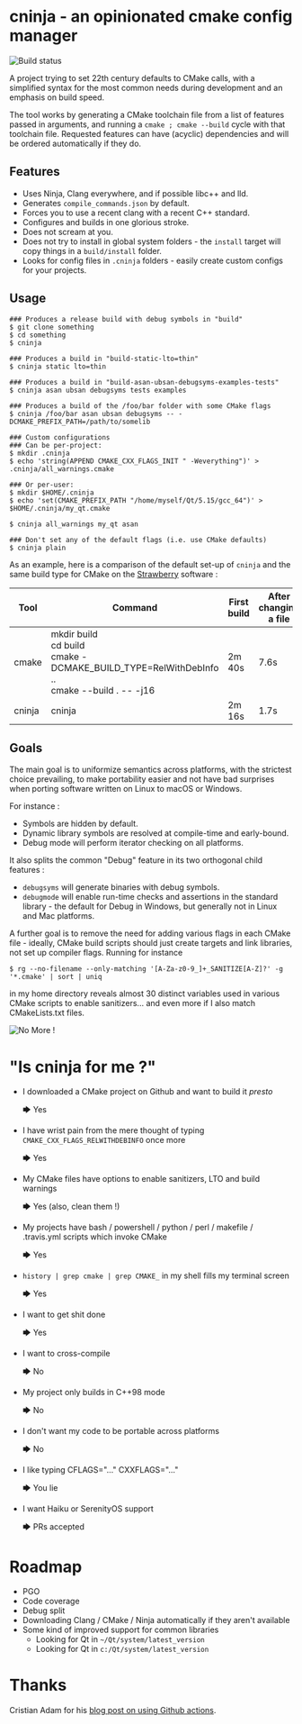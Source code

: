 # cninja - an opinionated cmake config manager
![Build status](https://github.com/jcelerier/cninja/workflows/Build/badge.svg)

A project trying to set 22th century defaults to CMake calls, with a simplified syntax for the most common needs during development and an emphasis on build speed.

The tool works by generating a CMake toolchain file from a list of features passed in arguments, and running a `cmake ; cmake --build` cycle with that toolchain file. Requested features can have (acyclic) dependencies and will be ordered automatically if they do.

## Features

- Uses Ninja, Clang everywhere, and if possible libc++ and lld.
- Generates `compile_commands.json` by default.
- Forces you to use a recent clang with a recent C++ standard.
- Configures and builds in one glorious stroke.
- Does not scream at you.
- Does not try to install in global system folders - the `install` target will copy things in a `build/install` folder.
- Looks for config files in `.cninja` folders - easily create custom configs for your projects. 

## Usage

    ### Produces a release build with debug symbols in "build"
    $ git clone something
    $ cd something
    $ cninja

    ### Produces a build in "build-static-lto=thin"
    $ cninja static lto=thin

    ### Produces a build in "build-asan-ubsan-debugsyms-examples-tests"
    $ cninja asan ubsan debugsyms tests examples
    
    ### Produces a build of the /foo/bar folder with some CMake flags
    $ cninja /foo/bar asan ubsan debugsyms -- -DCMAKE_PREFIX_PATH=/path/to/somelib
    
    ### Custom configurations 
    ### Can be per-project: 
    $ mkdir .cninja
    $ echo 'string(APPEND CMAKE_CXX_FLAGS_INIT " -Weverything")' > .cninja/all_warnings.cmake
    
    ### Or per-user:
    $ mkdir $HOME/.cninja
    $ echo 'set(CMAKE_PREFIX_PATH "/home/myself/Qt/5.15/gcc_64")' > $HOME/.cninja/my_qt.cmake
    
    $ cninja all_warnings my_qt asan
    
    ### Don't set any of the default flags (i.e. use CMake defaults)
    $ cninja plain
    

As an example, here is a comparison of the default set-up of `cninja` and the same build type for CMake on the [Strawberry](https://github.com/strawberrymusicplayer/strawberry) software : 

| Tool   | Command                                                                 | First build | After changing a file |
|--------|-------------------------------------------------------------------------|-------------|-----------------------|
| cmake  | mkdir build<br> cd build<br> cmake -DCMAKE_BUILD_TYPE=RelWithDebInfo ..<br>cmake --build . -- -j16   | 2m 40s      | 7.6s                  |
| cninja | cninja                                                                  |  2m 16s     | 1.7s                  |


## Goals

The main goal is to uniformize semantics across platforms, with the strictest choice prevailing, to make portability easier and not have bad surprises when porting software written on Linux to macOS or Windows.

For instance :
 * Symbols are hidden by default.
 * Dynamic library symbols are resolved at compile-time and early-bound.
 * Debug mode will perform iterator checking on all platforms.

It also splits the common "Debug" feature in its two orthogonal child features :
 * `debugsyms` will generate binaries with debug symbols.
 * `debugmode` will enable run-time checks and assertions in the standard library - the default for Debug in Windows, but generally not in Linux and Mac platforms.

A further goal is to remove the need for adding various flags in each CMake file - ideally, CMake build scripts should just create targets and link libraries, not set up compiler flags. 
Running for instance 

    $ rg --no-filename --only-matching '[A-Za-z0-9_]+_SANITIZE[A-Z]?' -g '*.cmake' | sort | uniq

in my home directory reveals almost 30 distinct variables used in various CMake scripts to enable sanitizers... and even more if I also match CMakeLists.txt files. 

![No More !](https://66.media.tumblr.com/1e058c57c5907d24aa2a8508fe533fdc/tumblr_mx3vrl8ge41qjoke8o2_250.gif)

# "Is cninja for me ?"

- I downloaded a CMake project on Github and want to build it *presto*

  🡆 Yes

- I have wrist pain from the mere thought of typing `CMAKE_CXX_FLAGS_RELWITHDEBINFO` once more

  🡆 Yes

- My CMake files have options to enable sanitizers, LTO and build warnings

  🡆 Yes (also, clean them !)

- My projects have bash / powershell / python / perl / makefile / .travis.yml scripts which invoke CMake

  🡆 Yes
  
- `history | grep cmake | grep CMAKE_` in my shell fills my terminal screen

  🡆 Yes

- I want to get shit done

  🡆 Yes

- I want to cross-compile

  🡆 No

- My project only builds in C++98 mode

  🡆 No

- I don't want my code to be portable across platforms

  🡆 No

- I like typing CFLAGS="..." CXXFLAGS="..."

  🡆 You lie

- I want Haiku or SerenityOS support

  🡆 PRs accepted

# Roadmap

- PGO
- Code coverage
- Debug split
- Downloading Clang / CMake / Ninja automatically if they aren't available
- Some kind of improved support for common libraries
    - Looking for Qt in `~/Qt/system/latest_version`
    - Looking for Qt in `c:/Qt/system/latest_version`

# Thanks

Cristian Adam for his [blog post on using Github actions](https://cristianadam.eu/20191222/using-github-actions-with-c-plus-plus-and-cmake/).
